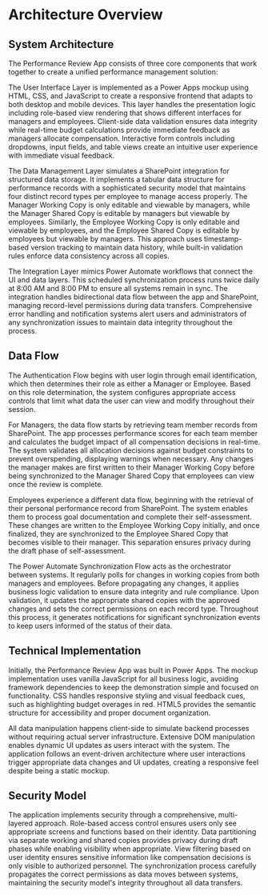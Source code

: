 # Architecture Overview
## System Architecture
The Performance Review App consists of three core components that work together to create a unified performance management solution:

The User Interface Layer is implemented as a Power Apps mockup using HTML, CSS, and JavaScript to create a responsive frontend that adapts to both desktop and mobile devices. This layer handles the presentation logic including role-based view rendering that shows different interfaces for managers and employees. Client-side data validation ensures data integrity while real-time budget calculations provide immediate feedback as managers allocate compensation. Interactive form controls including dropdowns, input fields, and table views create an intuitive user experience with immediate visual feedback.

The Data Management Layer simulates a SharePoint integration for structured data storage. It implements a tabular data structure for performance records with a sophisticated security model that maintains four distinct record types per employee to manage access properly. The Manager Working Copy is only editable and viewable by managers, while the Manager Shared Copy is editable by managers but viewable by employees. Similarly, the Employee Working Copy is only editable and viewable by employees, and the Employee Shared Copy is editable by employees but viewable by managers. This approach uses timestamp-based version tracking to maintain data history, while built-in validation rules enforce data consistency across all copies.

The Integration Layer mimics Power Automate workflows that connect the UI and data layers. This scheduled synchronization process runs twice daily at 8:00 AM and 8:00 PM to ensure all systems remain in sync. The integration handles bidirectional data flow between the app and SharePoint, managing record-level permissions during data transfers. Comprehensive error handling and notification systems alert users and administrators of any synchronization issues to maintain data integrity throughout the process.

## Data Flow
The Authentication Flow begins with user login through email identification, which then determines their role as either a Manager or Employee. Based on this role determination, the system configures appropriate access controls that limit what data the user can view and modify throughout their session.

For Managers, the data flow starts by retrieving team member records from SharePoint. The app processes performance scores for each team member and calculates the budget impact of all compensation decisions in real-time. The system validates all allocation decisions against budget constraints to prevent overspending, displaying warnings when necessary. Any changes the manager makes are first written to their Manager Working Copy before being synchronized to the Manager Shared Copy that employees can view once the review is complete.

Employees experience a different data flow, beginning with the retrieval of their personal performance record from SharePoint. The system enables them to process goal documentation and complete their self-assessment. These changes are written to the Employee Working Copy initially, and once finalized, they are synchronized to the Employee Shared Copy that becomes visible to their manager. This separation ensures privacy during the draft phase of self-assessment.

The Power Automate Synchronization Flow acts as the orchestrator between systems. It regularly polls for changes in working copies from both managers and employees. Before propagating any changes, it applies business logic validation to ensure data integrity and rule compliance. Upon validation, it updates the appropriate shared copies with the approved changes and sets the correct permissions on each record type. Throughout this process, it generates notifications for significant synchronization events to keep users informed of the status of their data.

## Technical Implementation
Initially, the Performance Review App was built in Power Apps. The mockup implementation uses vanilla JavaScript for all business logic, avoiding framework dependencies to keep the demonstration simple and focused on functionality. CSS handles responsive styling and visual feedback cues, such as highlighting budget overages in red. HTML5 provides the semantic structure for accessibility and proper document organization.

All data manipulation happens client-side to simulate backend processes without requiring actual server infrastructure. Extensive DOM manipulation enables dynamic UI updates as users interact with the system. The application follows an event-driven architecture where user interactions trigger appropriate data changes and UI updates, creating a responsive feel despite being a static mockup.

## Security Model
The application implements security through a comprehensive, multi-layered approach. Role-based access control ensures users only see appropriate screens and functions based on their identity. Data partitioning via separate working and shared copies provides privacy during draft phases while enabling visibility when appropriate. View filtering based on user identity ensures sensitive information like compensation decisions is only visible to authorized personnel. The synchronization process carefully propagates the correct permissions as data moves between systems, maintaining the security model's integrity throughout all data transfers.
